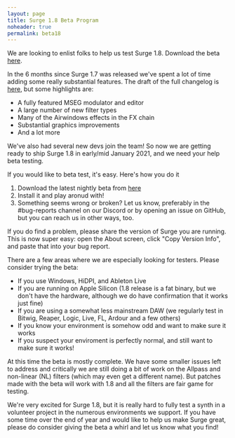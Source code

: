 ```yaml
---
layout: page
title: Surge 1.8 Beta Program
noheader: true
permalink: beta18
---
```


We are looking to enlist folks to help us test Surge 1.8. Download the beta
<a href="/nightly">here</a>.

In the 6 months since Surge 1.7 was released we've spent a lot of time adding
some really substantial features. The draft of the full changelog is [here](/nightlychangelog), but
some highlights are:

- A fully featured MSEG modulator and editor
- A large number of new filter types
- Many of the Airwindows effects in the FX chain
- Substantial graphics improvements
- And a lot more

We've also had several new devs join the team! So now we are getting ready
to ship Surge 1.8 in early/mid January 2021, and we need your help beta testing.

If you would like to beta test, it's easy. Here's how you do it

1. Download the latest nightly beta from <a href="/nightly">here</a>
2. Install it and play aronud with!
3. Something seems wrong or broken? Let us know, preferably in the #bug-reports 
   channel on our Discord or by opening an issue on GitHub, but you can reach us in other ways, too.

If you do find a problem, please share the version of Surge you are running. This
is now super easy: open the About screen, click "Copy Version Info", and paste that
into your bug report.

There are a few areas where we are especially looking for testers. Please consider trying the beta:
- If you use Windows, HiDPI, and Ableton Live
- If you are running on Apple Silicon (1.8 release is a fat binary, but we don't have the hardware,
  although we do have confirmation that it works just fine)
- If you are using a somewhat less mainstream DAW (we regularly test in Bitwig, Reaper, Logic, Live,
  FL, Ardour and a few others)
- If you know your environment is somehow odd and want to make sure it works
- If you suspect your enviroment is perfectly normal, and still want to make sure it works!

At this time the beta is mostly complete. We have some smaller issues left to address
and critically we are still doing a bit of work on the Allpass and non-linear (NL) filters (which
may even get a different name). But patches made with the beta will work with 1.8 and
all the filters are fair game for testing.

We're very excited for Surge 1.8, but it is really hard to fully test a synth in a volunteer
project in the numerous environments we support. If you have some time over the end of year
and would like to help us make Surge great, please do consider giving the beta a whirl and let 
us know what you find!

